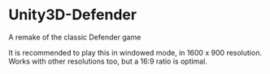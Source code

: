 # Unity3D-Defender
A remake of the classic Defender game

It is recommended to play this in windowed mode, in 1600 x 900 resolution. Works with other resolutions too, but a 16:9 ratio is optimal.
